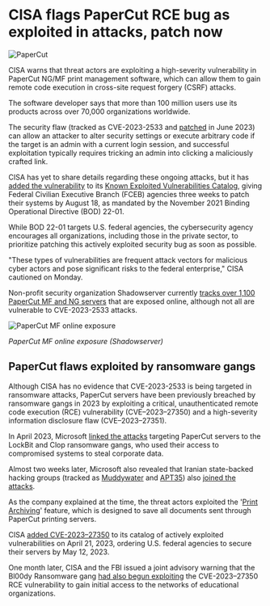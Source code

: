 # CISA flags PaperCut RCE bug as exploited in attacks, patch now

![PaperCut](https://www.bleepstatic.com/content/hl-images/2025/07/28/PaperCut.jpg)

CISA warns that threat actors are exploiting a high-severity vulnerability in PaperCut NG/MF print management software, which can allow them to gain remote code execution in cross-site request forgery (CSRF) attacks.

The software developer says that more than 100 million users use its products across over 70,000 organizations worldwide.

The security flaw (tracked as CVE-2023-2533 and [patched](https://www.papercut.com/kb/Main/SecurityBulletinJune2023#cves-addressed) in June 2023) can allow an attacker to alter security settings or execute arbitrary code if the target is an admin with a current login session, and successful exploitation typically requires tricking an admin into clicking a maliciously crafted link.

CISA has yet to share details regarding these ongoing attacks, but it has [added the vulnerability](https://www.cisa.gov/news-events/alerts/2025/07/28/cisa-adds-three-known-exploited-vulnerabilities-catalog) to its [Known Exploited Vulnerabilities Catalog](https://www.cisa.gov/known-exploited-vulnerabilities-catalog?search%5Fapi%5Ffulltext=SysAid&field%5Fdate%5Fadded%5Fwrapper=all&field%5Fcve=&sort%5Fby=field%5Fdate%5Fadded&items%5Fper%5Fpage=20&url=), giving Federal Civilian Executive Branch (FCEB) agencies three weeks to patch their systems by August 18, as mandated by the November 2021 Binding Operational Directive (BOD) 22-01.

While BOD 22-01 targets U.S. federal agencies, the cybersecurity agency encourages all organizations, including those in the private sector, to prioritize patching this actively exploited security bug as soon as possible.

"These types of vulnerabilities are frequent attack vectors for malicious cyber actors and pose significant risks to the federal enterprise," CISA cautioned on Monday.

Non-profit security organization Shadowserver currently [tracks over 1,100 PaperCut MF and NG servers](https://dashboard.shadowserver.org/statistics/iot-devices/time-series/?date%5Frange=7&vendor=papercut&type=device-management&model=papercut+mf&dataset=count&limit=1000&group%5Fby=geo&stacking=stacked&auto%5Fupdate=on) that are exposed online, although not all are vulnerable to CVE-2023-2533 attacks.

![PaperCut MF online exposure](https://www.bleepstatic.com/images/news/u/1109292/2025/PaperCut_MF_online_exposure.png)

_PaperCut MF online exposure (Shadowserver)_

## ​PaperCut flaws exploited by ransomware gangs

Although CISA has no evidence that CVE-2023-2533 is being targeted in ransomware attacks, PaperCut servers have been previously breached by ransomware gangs in 2023 by exploiting a critical, unauthenticated remote code execution (RCE) vulnerability (CVE–2023–27350) and a high-severity information disclosure flaw (CVE–2023–27351).

In April 2023, Microsoft [linked the attacks](https://www.bleepingcomputer.com/news/security/microsoft-clop-and-lockbit-ransomware-behind-papercut-server-hacks/) targeting PaperCut servers to the LockBit and Clop ransomware gangs, who used their access to compromised systems to steal corporate data.

Almost two weeks later, Microsoft also revealed that Iranian state-backed hacking groups (tracked as [Muddywater](https://www.bleepingcomputer.com/news/security/us-links-muddywater-hacking-group-to-iranian-intelligence-agency/) and [APT35](https://www.bleepingcomputer.com/news/security/us-govt-sanctions-ten-iranians-linked-to-ransomware-attacks/)) also [joined the attacks](https://www.bleepingcomputer.com/news/security/microsoft-iranian-hacking-groups-join-papercut-attack-spree/).

As the company explained at the time, the threat actors exploited the '[Print Archiving](https://www.papercut.com/tour/print-archiving/)' feature, which is designed to save all documents sent through PaperCut printing servers.

CISA [added CVE-2023–27350](https://www.cisa.gov/news-events/alerts/2023/04/21/cisa-adds-three-known-exploited-vulnerabilities-catalog) to its catalog of actively exploited vulnerabilities on April 21, 2023, ordering U.S. federal agencies to secure their servers by May 12, 2023.

One month later, CISA and the FBI issued a joint advisory warning that the Bl00dy Ransomware gang [had also begun exploiting](https://www.bleepingcomputer.com/news/security/fbi-bl00dy-ransomware-targets-education-orgs-in-papercut-attacks/) the CVE-2023–27350 RCE vulnerability to gain initial access to the networks of educational organizations.